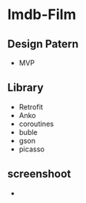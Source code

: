 # Imdb-Film

## Design Patern
- MVP

## Library
- Retrofit
- Anko 
- coroutines
- buble
- gson
- picasso

## screenshoot
- 
